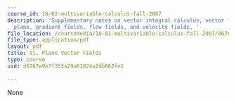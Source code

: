 ```yaml
---
course_id: 18-02-multivariable-calculus-fall-2007
description: 'Supplementary notes on vector integral calculus, vector fields in the
  plane, gradient fields, flow fields, and velocity fields, '
file_location: /coursemedia/18-02-multivariable-calculus-fall-2007/d6767e9b7f353a29a61024a2db662fe1_plane_vector_fld.pdf
file_type: application/pdf
layout: pdf
title: V1. Plane Vector Fields
type: course
uid: d6767e9b7f353a29a61024a2db662fe1

---
```

None